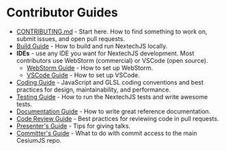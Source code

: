 # Contributor Guides

- [CONTRIBUTING.md](../../CONTRIBUTING.md) - Start here. How to find something to work on, submit issues, and open pull requests.
- [Build Guide](BuildGuide/README.md) - How to build and run NextechJS locally.
- **IDEs** - use any IDE you want for NextechJS development. Most contributors use WebStorm (commercial) or VSCode (open source).
  - [WebStorm Guide](WebStormGuide/README.md) - How to set up WebStorm.
  - [VSCode Guide](VSCodeGuide/README.md) - How to set up VSCode.
- [Coding Guide](CodingGuide/README.md) - JavaScript and GLSL coding conventions and best practices for design, maintainability, and performance.
- [Testing Guide](TestingGuide/README.md) - How to run the NextechJS tests and write awesome tests.
- [Documentation Guide](DocumentationGuide/README.md) - How to write great reference documentation.
- [Code Review Guide](CodeReviewGuide/README.md) - Best practices for reviewing code in pull requests.
- [Presenter's Guide](PresentersGuide/README.md) - Tips for giving talks.
- [Committer's Guide](CommittersGuide/README.md) - What to do with commit access to the main CesiumJS repo.
